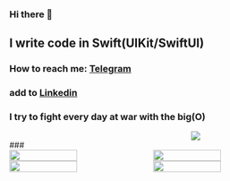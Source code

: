 ### Hi there 👋
## I write code in Swift(UIKit/SwiftUI)
### How to reach me: [Telegram](https://telegram.me/mikki_white)
### add to [Linkedin](https://www.linkedin.com/in/mikkiwhite)
### I try to fight every day at war with the big(O)
<div style="display: flex; justify-content: space-between; width: 100%">
   <a width="49%" src="https://leetcode-stats-six.vercel.app/api?username=MikkiWhiteDove"><a/>
   <a href="https://www.codewars.com/users/MikkiWhiteDove"><img src="https://www.codewars.com/users/MikkiWhiteDove/badges/large"><a/>
</div>
###  
<!-- ![Anurag's GitHub stats](https://github-readme-stats.vercel.app/api?username=MikkiWhiteDove&show_icons=true) -->
<!-- [![Top Langs](https://github-readme-stats.vercel.app/api/top-langs/?username=MikkiWHiteDove&layout=compact&langs_count=5)](https://github.com/anuraghazra/github-readme-stats) -->

<!-- [![sreyne's 42 stats] (https://badge42.vercel.app/api/v2/cl84npbhu00160gkxneu8jq8y/stats?cursusId=21&coalitionId=39)](https://github.com/JaeSeoKim/badge42) -->
<div style="display: flex; justify-content: space-between; width: 100%">
   <img width="49%" src="https://github-readme-stats.vercel.app/api/top-langs/?username=MikkiWHiteDove&layout=compact&langs_count=5">
  <img width="49%" src="https://badge42.vercel.app/api/v2/cl84npbhu00160gkxneu8jq8y/stats?cursusId=21&coalitionId=39">
</div>
  
<!-- <div style="display: flex; justify-content: space-between; width: 100%">
  <img width="49%" src="http://github-profile-summary-cards.vercel.app/api/cards/repos-per-language?username=MikkiWhiteDove&theme=github_dark"> 
  <img width="49%" src="http://github-profile-summary-cards.vercel.app/api/cards/most-commit-language?username=MikkiWhiteDove&theme=github_dark">
</div> -->
<div style="display: flex; justify-content: space-between; width: 100%">
  <img width="49%" src="http://github-profile-summary-cards.vercel.app/api/cards/stats?username=MikkiWhiteDove&theme=github_dark"> 
  <img width="49%" src="http://github-profile-summary-cards.vercel.app/api/cards/productive-time?username=MikkiWhiteDove&theme=github_dark&utcOffset=8">
</div>
<!--
**MikkiWhiteDove/MikkiWhiteDove** is a ✨ _special_ ✨ repository because its `README.md` (this file) appears on your GitHub profile.

Here are some ideas to get you started:

- 🔭 I’m currently working on ...
- 🌱 I’m currently learning ...
- 👯 I’m looking to collaborate on ...
- 🤔 I’m looking for help with ...
- 💬 Ask me about ...
- 📫 How to reach me: ...
- 😄 Pronouns: ...
- ⚡ Fun fact: ...
-->
